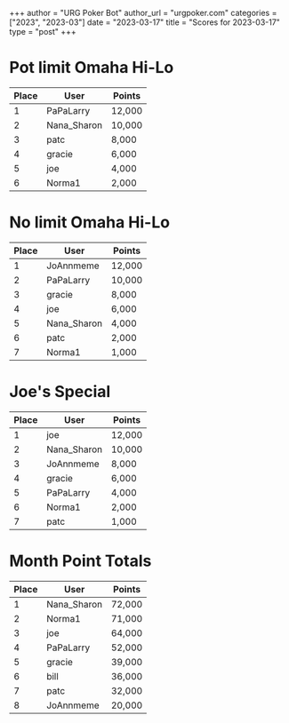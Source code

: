 +++
author = "URG Poker Bot"
author_url = "urgpoker.com"
categories = ["2023", "2023-03"]
date = "2023-03-17"
title = "Scores for 2023-03-17"
type = "post"
+++
# Pot limit Omaha Hi-Lo

| Place | User | Points |
|-------|------|--------|
| 1 | PaPaLarry | 12,000 |
| 2 | Nana_Sharon | 10,000 |
| 3 | patc | 8,000 |
| 4 | gracie | 6,000 |
| 5 | joe | 4,000 |
| 6 | Norma1 | 2,000 |

# No limit Omaha Hi-Lo

| Place | User | Points |
|-------|------|--------|
| 1 | JoAnnmeme | 12,000 |
| 2 | PaPaLarry | 10,000 |
| 3 | gracie | 8,000 |
| 4 | joe | 6,000 |
| 5 | Nana_Sharon | 4,000 |
| 6 | patc | 2,000 |
| 7 | Norma1 | 1,000 |

# Joe's Special

| Place | User | Points |
|-------|------|--------|
| 1 | joe | 12,000 |
| 2 | Nana_Sharon | 10,000 |
| 3 | JoAnnmeme | 8,000 |
| 4 | gracie | 6,000 |
| 5 | PaPaLarry | 4,000 |
| 6 | Norma1 | 2,000 |
| 7 | patc | 1,000 |

# Month Point Totals

| Place | User | Points |
|-------|------|--------|
| 1 | Nana_Sharon | 72,000 |
| 2 | Norma1 | 71,000 |
| 3 | joe | 64,000 |
| 4 | PaPaLarry | 52,000 |
| 5 | gracie | 39,000 |
| 6 | bill | 36,000 |
| 7 | patc | 32,000 |
| 8 | JoAnnmeme | 20,000 |
